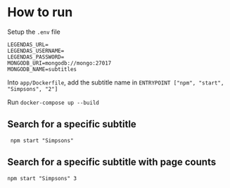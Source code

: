 # How to run
Setup the `.env` file
```
LEGENDAS_URL=
LEGENDAS_USERNAME=
LEGENDAS_PASSWORD=
MONGODB_URI=mongodb://mongo:27017
MONGODB_NAME=subtitles
```

Into `app/Dockerfile`, add the subtitle name in `ENTRYPOINT ["npm", "start", "Simpsons", "2"]`

Run `docker-compose up --build`

## Search for a specific subtitle
` npm start "Simpsons"`

## Search for a specific subtitle with page counts

`npm start "Simpsons" 3`